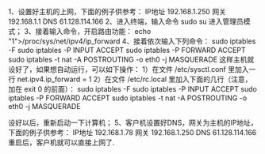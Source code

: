 1、设置好主机的上网，下面的例子供参考：
IP地址 192.168.1.250
网关   192.168.1.1
DNS   61.128.114.166
2、进入终端，输入命令 sudo su 进入管理员模式；
3、接着输入命令，开启路由功能：
echo "1">/proc/sys/net/ipv4/ip_forward 
4、接着依次输入下列命令：
sudo iptables -F
sudo iptables -P INPUT ACCEPT
sudo iptables -P FORWARD ACCEPT
sudo iptables -t nat -A POSTROUTING -o eth0 -j MASQUERADE
这样主机就设好了，如果想自动运行，可以如下操作：
1）在文件 /etc/sysctl.conf 里加入一行 net.ipv4.ip_forward = 1
2）在文件 /etc/rc.local 里加入下面的几行（注意，加在 exit 0 的前面）：
sudo iptables -F
sudo iptables -P INPUT ACCEPT
sudo iptables -P FORWARD ACCEPT
sudo iptables -t nat -A POSTROUTING -o eth0 -j MASQUERADE

设好以后，重新启动一下计算机；
5、客户机设置好DNS，网关为主机的IP地址，下面的例子供参考：
IP地址 192.168.1.78
网关   192.168.1.250
DNS   61.128.114.166
重启后，客户机就可以直接上网了.
